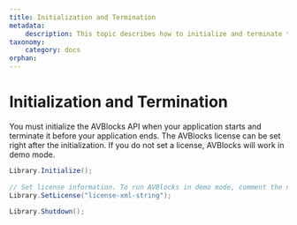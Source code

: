 ```yaml
---
title: Initialization and Termination
metadata:
    description: This topic describes how to initialize and terminate the AVBlocks API.
taxonomy:
    category: docs
orphan:    
---
```


# Initialization and Termination

You must initialize the AVBlocks API when your application starts and terminate it before your application ends. The AVBlocks license can be set right after the initialization. If you do not set a license, AVBlocks will work in demo mode.


``` csharp
Library.Initialize();
	
// Set license information. To run AVBlocks in demo mode, comment the next line out
Library.SetLicense("license-xml-string");
	
Library.Shutdown();
```

